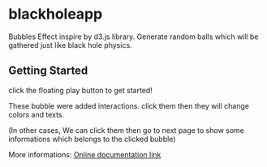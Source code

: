 # blackholeapp

Bubbles Effect inspire by d3.js library.
Generate random balls which will be gathered just like black hole physics.

## Getting Started

click the floating play button to get started! 

These bubble were added interactions.
click them then they will change colors and texts.

(In other cases, We can click them then go to next page to  show some informations which belongs to the clicked bubble)

More informations: [Online documentation link](https://liffscanq.azurewebsites.net/)
